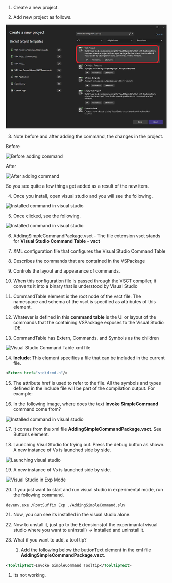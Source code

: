 
1.  Create a new project.

2.  Add new project as follows.

![Add new project](./images/50NewVSixProject50.jpg)

3. Note before and after adding the command, the changes in the project.

Before

![Before adding command](./images/50StartOfTemplate50.jpg)

After

![After adding command](./images/52AfterAddingCommand50.jpg)

So you see quite a few things get added as a result of the new item. 

4. Once you install, open visual studio and you will see the following. 

![Installed command in visual studio](./images/53InstalledCommand50.jpg)

5. Once clicked, see the following.

![Installed command in visual studio](./images/54CommandExecuted50.jpg)

6. AddingSimpleCommandPackage.vsct - The file extension vsct stands for **Visual Studio Command Table** - **vsct**

7. XML configuration file that configures the Visual Studio Command Table 

8. Describes the commands that are contained in the VSPackage

9. Controls the layout and appearance of commands.

10. When this configuration file is passed through the VSCT compiler, it converts it into a binary
that is understood by Visual Studio

11. CommandTable element is the root node of the vsct file. The namespace and schema of the vsct is specified as attributes of this element.

12. Whatever is defined in this **command table** is the UI or layout of the commands that the containing VSPackage exposes to the Visual Studio IDE.

13. CommandTable has Extern, Commands, and Symbols as the children

![Visual Studio Command Table xml file](./images/55VsCommandTable50.jpg)

14. **Include**: This element specifies a file that can be included in the current file. 

```xml
<Extern href="stdidcmd.h"/>
```

15. The attribute href is used to refer to the file. All the symbols and types defined in the include file will be part
of the compilation output. For example:

16. In the following image, where does the text **Invoke SimpleCommand** command come from?

![Installed command in visual studio](./images/53InstalledCommand50.jpg)

17. It comes from the xml file **AddingSimpleCommandPackage.vsct**. See Buttons element. 

18. Launching Visul Studio for trying out. Press the debug button as shown. A new instance of Vs is launched side by side.

![Launching visual studio](./images/56LaunchVs40.jpg)

19. A new instance of Vs is launched side by side.

![Visual Studio in Exp Mode](./images/56VsInExpMode50.jpg)

20. If you just want to start and run visual studio in experimental mode, run the following command.

```cmc
devenv.exe /RootSuffix Exp ./AddingSimpleCommand.sln
```

21. Now, you can see its installed in the visual studio alone.

22. Now to unstall it, just go to the Extensions(of the experimantal visual studio where you want to uninstall) -> Installed and uninstall it.

20. What if you want to add, a tool tip? 
    1.  Add the following below the buttonText element in the xml file **AddingSimpleCommandPackage.vsct**.
```xml
<ToolTipText>Invoke SimpleCommand Tooltip</ToolTipText>
```

1.   Its not working.


